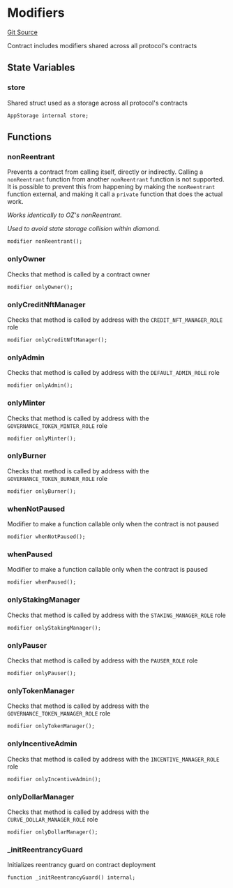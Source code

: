 # Modifiers
[Git Source](https://github.com/ubiquity/ubiquity-dollar/blob/703f5598c859d9fbcfd4651958b57e78ee59538e/src/dollar/libraries/LibAppStorage.sol)

Contract includes modifiers shared across all protocol's contracts


## State Variables
### store
Shared struct used as a storage across all protocol's contracts


```solidity
AppStorage internal store;
```


## Functions
### nonReentrant

Prevents a contract from calling itself, directly or indirectly.
Calling a `nonReentrant` function from another `nonReentrant`
function is not supported. It is possible to prevent this from happening
by making the `nonReentrant` function external, and making it call a
`private` function that does the actual work.

*Works identically to OZ's nonReentrant.*

*Used to avoid state storage collision within diamond.*


```solidity
modifier nonReentrant();
```

### onlyOwner

Checks that method is called by a contract owner


```solidity
modifier onlyOwner();
```

### onlyCreditNftManager

Checks that method is called by address with the `CREDIT_NFT_MANAGER_ROLE` role


```solidity
modifier onlyCreditNftManager();
```

### onlyAdmin

Checks that method is called by address with the `DEFAULT_ADMIN_ROLE` role


```solidity
modifier onlyAdmin();
```

### onlyMinter

Checks that method is called by address with the `GOVERNANCE_TOKEN_MINTER_ROLE` role


```solidity
modifier onlyMinter();
```

### onlyBurner

Checks that method is called by address with the `GOVERNANCE_TOKEN_BURNER_ROLE` role


```solidity
modifier onlyBurner();
```

### whenNotPaused

Modifier to make a function callable only when the contract is not paused


```solidity
modifier whenNotPaused();
```

### whenPaused

Modifier to make a function callable only when the contract is paused


```solidity
modifier whenPaused();
```

### onlyStakingManager

Checks that method is called by address with the `STAKING_MANAGER_ROLE` role


```solidity
modifier onlyStakingManager();
```

### onlyPauser

Checks that method is called by address with the `PAUSER_ROLE` role


```solidity
modifier onlyPauser();
```

### onlyTokenManager

Checks that method is called by address with the `GOVERNANCE_TOKEN_MANAGER_ROLE` role


```solidity
modifier onlyTokenManager();
```

### onlyIncentiveAdmin

Checks that method is called by address with the `INCENTIVE_MANAGER_ROLE` role


```solidity
modifier onlyIncentiveAdmin();
```

### onlyDollarManager

Checks that method is called by address with the `CURVE_DOLLAR_MANAGER_ROLE` role


```solidity
modifier onlyDollarManager();
```

### _initReentrancyGuard

Initializes reentrancy guard on contract deployment


```solidity
function _initReentrancyGuard() internal;
```

